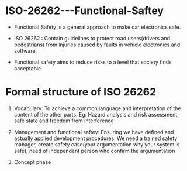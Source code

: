 # ISO-26262---Functional-Saftey

- Functional Safety is a general approach to make car electronics safe.

- ISO 26262 : Contain guidelines to protect road users(drivers and pedestrians) from injuries 
  caused by faults in vehicle electronics and software.

- Functional safety aims to reduce risks to a level that society finds acceptable.

# Formal structure of ISO 26262

1. Vocabulary: To achieve a common language and interpretation of the content of the other parts.
   Eg: Hazard analysis and risk assessment, safe state and freedom from interference

2. Management and functional saftey: Ensuring we have defined and actually applied development 
   procedures. We need a trained safety manager, create safety case(your argumentation why your 
   system is safe), need of independent person who confirm the argumentation

3. Concept phase
